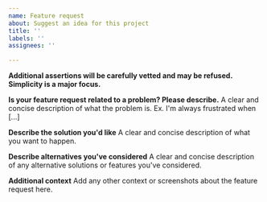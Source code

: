 ```yaml
---
name: Feature request
about: Suggest an idea for this project
title: ''
labels: ''
assignees: ''

---
```


**Additional assertions will be carefully vetted and may be refused. Simplicity is a major focus.**

**Is your feature request related to a problem? Please describe.**
A clear and concise description of what the problem is. Ex. I'm always frustrated when [...]

**Describe the solution you'd like**
A clear and concise description of what you want to happen.

**Describe alternatives you've considered**
A clear and concise description of any alternative solutions or features you've considered.

**Additional context**
Add any other context or screenshots about the feature request here.
